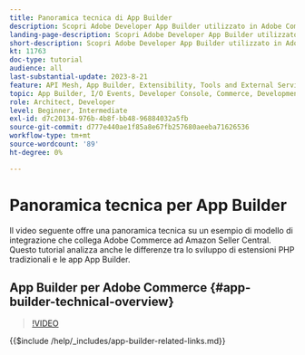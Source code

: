 ```yaml
---
title: Panoramica tecnica di App Builder
description: Scopri Adobe Developer App Builder utilizzato in Adobe Commerce con una panoramica tecnica
landing-page-description: Scopri Adobe Developer App Builder utilizzato in Adobe Commerce con una panoramica tecnica
short-description: Scopri Adobe Developer App Builder utilizzato in Adobe Commerce con una panoramica tecnica
kt: 11763
doc-type: tutorial
audience: all
last-substantial-update: 2023-8-21
feature: API Mesh, App Builder, Extensibility, Tools and External Services, Backend Development
topic: App Builder, I/O Events, Developer Console, Commerce, Development, Integrations
role: Architect, Developer
level: Beginner, Intermediate
exl-id: d7c20134-976b-4b8f-bb48-96884032a5fb
source-git-commit: d777e440ae1f85a8e67fb257680aeeba71626536
workflow-type: tm+mt
source-wordcount: '89'
ht-degree: 0%

---
```


# Panoramica tecnica per App Builder

Il video seguente offre una panoramica tecnica su un esempio di modello di integrazione che collega Adobe Commerce ad Amazon Seller Central. Questo tutorial analizza anche le differenze tra lo sviluppo di estensioni PHP tradizionali e le app App Builder.


## App Builder per Adobe Commerce {#app-builder-technical-overview}

>[!VIDEO](https://video.tv.adobe.com/v/3413512?quality=12&learn=on)

{{$include /help/_includes/app-builder-related-links.md}}
